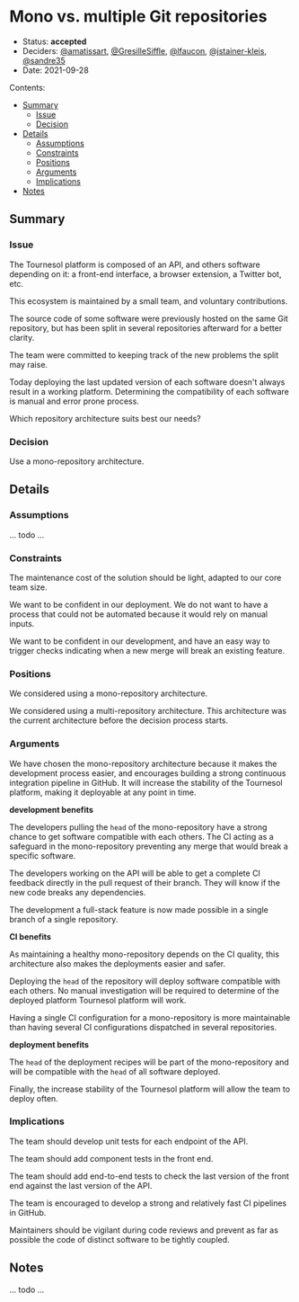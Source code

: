 # Mono vs. multiple Git repositories

* Status: **accepted** 
* Deciders: [@amatissart][gh-amatissart],
  [@GresilleSiffle][gh-gresillesiffle], [@lfaucon][gh-lfaucon],
  [@jstainer-kleis][gh-jstainer-kleis], [@sandre35][gh-sandre35]
* Date: 2021-09-28

Contents:

* [Summary](#summary)
  * [Issue](#issue)
  * [Decision](#decision)
* [Details](#details)
  * [Assumptions](#assumptions)
  * [Constraints](#constraints)
  * [Positions](#positions)
  * [Arguments](#arguments)
  * [Implications](#implications)
* [Notes](#notes)

## Summary

### Issue

The Tournesol platform is composed of an API, and others software depending
on it: a front-end interface, a browser extension, a Twitter bot, etc.

This ecosystem is maintained by a small team, and voluntary contributions.

The source code of some software were previously hosted on the same Git
repository, but has been split in several repositories afterward for a better
clarity.

The team were committed to keeping track of the new problems the split may
raise.

Today deploying the last updated version of each software doesn't always
result in a working platform. Determining the compatibility of each
software is manual and error prone process.

Which repository architecture suits best our needs?

### Decision

Use a mono-repository architecture.

## Details

### Assumptions

... todo ...

### Constraints

The maintenance cost of the solution should be light, adapted to our core team
size.

We want to be confident in our deployment. We do not want to have a process
that could not be automated because it would rely on manual inputs.

We want to be confident in our development, and have an easy way to trigger
checks indicating when a new merge will break an existing feature.

### Positions

We considered using a mono-repository architecture.

We considered using a multi-repository architecture. This architecture was the
current architecture before the decision process starts.

### Arguments

We have chosen the mono-repository architecture because it makes the
development process easier, and encourages building a strong continuous
integration pipeline in GitHub. It will increase the stability of the
Tournesol platform, making it deployable at any point in time.

**development benefits**

The developers pulling the `head` of the mono-repository have a strong chance
to get software compatible with each others. The CI acting as a safeguard in
the mono-repository preventing any merge that would break a specific software.

The developers working on the API will be able to get a complete CI feedback
directly in the pull request of their branch. They will know if the new code
breaks any dependencies. 

The development a full-stack feature is now made possible in a single branch
of a single repository.

**CI benefits**

As maintaining a healthy mono-repository depends on the CI quality, this
architecture also makes the deployments easier and safer.

Deploying the `head` of the repository will deploy software compatible with
each others. No manual investigation will be required to determine of the
deployed platform Tournesol platform will work.

Having a single CI configuration for a mono-repository is more
maintainable than having several CI configurations dispatched in several
repositories.

**deployment benefits**

The `head` of the deployment recipes will be part of the mono-repository and
will be compatible with the `head` of all software deployed.

Finally, the increase stability of the Tournesol platform will allow the team
to deploy often.

### Implications

The team should develop unit tests for each endpoint of the API.

The team should add component tests in the front end.

The team should add end-to-end tests to check the last version of the front
end against the last version of the API.

The team is encouraged to develop a strong and relatively fast CI pipelines in
GitHub.

Maintainers should be vigilant during code reviews and prevent as far as
possible the code of distinct software to be tightly coupled. 

## Notes

... todo ...

[gh-amatissart]: https://github.com/amatissart
[gh-gresillesiffle]: https://github.com/gresillesiffle
[gh-jstainer-kleis]: https://github.com/jstainer-kleis
[gh-lfaucon]: https://github.com/lfaucon
[gh-sandre35]: https://github.com/sandre35
